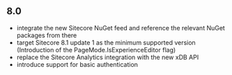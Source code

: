 ## 8.0

- integrate the new Sitecore NuGet feed and reference the relevant NuGet packages from there
- target Sitecore 8.1 update 1 as the minimum supported version (Introduction of the PageMode.IsExperienceEditor flag)
- replace the Sitecore Analytics integration with the new xDB API
- introduce support for basic authentication